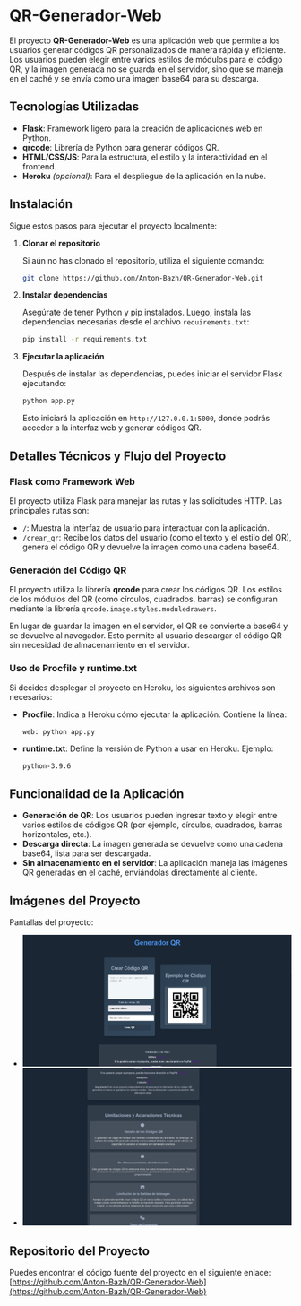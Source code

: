 # QR-Generador-Web

El proyecto **QR-Generador-Web** es una aplicación web que permite a los usuarios generar códigos QR personalizados de manera rápida y eficiente. Los usuarios pueden elegir entre varios estilos de módulos para el código QR, y la imagen generada no se guarda en el servidor, sino que se maneja en el caché y se envía como una imagen base64 para su descarga.

## Tecnologías Utilizadas

- **Flask**: Framework ligero para la creación de aplicaciones web en Python.
- **qrcode**: Librería de Python para generar códigos QR.
- **HTML/CSS/JS**: Para la estructura, el estilo y la interactividad en el frontend.
- **Heroku** *(opcional)*: Para el despliegue de la aplicación en la nube.

## Instalación

Sigue estos pasos para ejecutar el proyecto localmente:

1. **Clonar el repositorio**
   
   Si aún no has clonado el repositorio, utiliza el siguiente comando:
   ```bash
   git clone https://github.com/Anton-Bazh/QR-Generador-Web.git
   ```

2. **Instalar dependencias**
   
   Asegúrate de tener Python y pip instalados. Luego, instala las dependencias necesarias desde el archivo `requirements.txt`:
   ```bash
   pip install -r requirements.txt
   ```

3. **Ejecutar la aplicación**
   
   Después de instalar las dependencias, puedes iniciar el servidor Flask ejecutando:
   ```bash
   python app.py
   ```
   Esto iniciará la aplicación en `http://127.0.0.1:5000`, donde podrás acceder a la interfaz web y generar códigos QR.

## Detalles Técnicos y Flujo del Proyecto

### Flask como Framework Web

El proyecto utiliza Flask para manejar las rutas y las solicitudes HTTP. Las principales rutas son:

- `/`: Muestra la interfaz de usuario para interactuar con la aplicación.
- `/crear_qr`: Recibe los datos del usuario (como el texto y el estilo del QR), genera el código QR y devuelve la imagen como una cadena base64.

### Generación del Código QR

El proyecto utiliza la librería **qrcode** para crear los códigos QR. Los estilos de los módulos del QR (como círculos, cuadrados, barras) se configuran mediante la librería `qrcode.image.styles.moduledrawers`.

En lugar de guardar la imagen en el servidor, el QR se convierte a base64 y se devuelve al navegador. Esto permite al usuario descargar el código QR sin necesidad de almacenamiento en el servidor.

### Uso de Procfile y runtime.txt

Si decides desplegar el proyecto en Heroku, los siguientes archivos son necesarios:

- **Procfile**: Indica a Heroku cómo ejecutar la aplicación. Contiene la línea:
  ```text
  web: python app.py
  ```

- **runtime.txt**: Define la versión de Python a usar en Heroku. Ejemplo:
  ```text
  python-3.9.6
  ```

## Funcionalidad de la Aplicación

- **Generación de QR**: Los usuarios pueden ingresar texto y elegir entre varios estilos de códigos QR (por ejemplo, círculos, cuadrados, barras horizontales, etc.).
- **Descarga directa**: La imagen generada se devuelve como una cadena base64, lista para ser descargada.
- **Sin almacenamiento en el servidor**: La aplicación maneja las imágenes QR generadas en el caché, enviándolas directamente al cliente.

## Imágenes del Proyecto

Pantallas del proyecto:
- ![Pantalla principal](static/image/pantalla.png)
- ![Pantalla generador](static/image/pantalla2.png)

## Repositorio del Proyecto

Puedes encontrar el código fuente del proyecto en el siguiente enlace:
[https://github.com/Anton-Bazh/QR-Generador-Web](https://github.com/Anton-Bazh/QR-Generador-Web)
